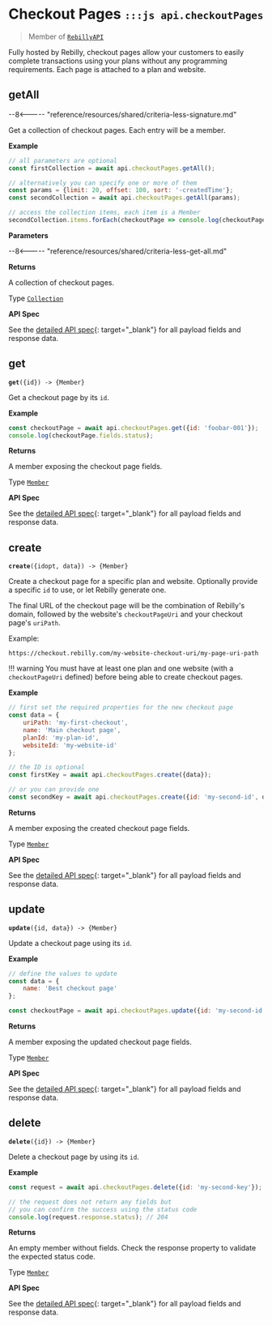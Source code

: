 # Checkout Pages <small>`:::js api.checkoutPages`</small>

> Member of [`RebillyAPI`][goto-rebillyapi]

Fully hosted by Rebilly, checkout pages allow your customers to easily complete transactions using your plans without any programming requirements. Each page is attached to a plan and website.


## getAll

--8<----- "reference/resources/shared/criteria-less-signature.md"

Get a collection of checkout pages. Each entry will be a member.


**Example**

```js
// all parameters are optional
const firstCollection = await api.checkoutPages.getAll();

// alternatively you can specify one or more of them
const params = {limit: 20, offset: 100, sort: '-createdTime'}; 
const secondCollection = await api.checkoutPages.getAll(params);

// access the collection items, each item is a Member
secondCollection.items.forEach(checkoutPage => console.log(checkoutPage.fields.status));
```

**Parameters**


--8<----- "reference/resources/shared/criteria-less-get-all.md"


**Returns**

A collection of checkout pages.

Type [`Collection`][goto-collection]


**API Spec**

See the [detailed API spec][1]{: target="_blank"} for all payload fields and response data.

## get
<div class="method"><code><strong>get</strong>({<span class="prop">id</span>}) -> <span class="return">{Member}</span></code></div>

Get a checkout page by its `id`.


**Example**

```js
const checkoutPage = await api.checkoutPages.get({id: 'foobar-001'});
console.log(checkoutPage.fields.status);
```


**Returns**

A member exposing the checkout page fields.

Type [`Member`][goto-member]


**API Spec**

See the [detailed API spec][2]{: target="_blank"} for all payload fields and response data.

## create
<div class="method"><code><strong>create</strong>({<span class="prop">id</span><span class="optional" title="optional">opt</span>, <span class="prop">data</span>}) -> <span class="return">{Member}</span></code></div>

Create a checkout page for a specific plan and website. Optionally provide a specific `id` to use, or let Rebilly generate one.

The final URL of the checkout page will be the combination of Rebilly's domain, followed by the website's  `checkoutPageUri` and your checkout page's `uriPath`.

Example: 
```
https://checkout.rebilly.com/my-website-checkout-uri/my-page-uri-path
```

!!! warning
    You must have at least one plan and one website (with a `checkoutPageUri` defined) before being able to create checkout pages.

**Example**

```js
// first set the required properties for the new checkout page
const data = {
    uriPath: 'my-first-checkout',
    name: 'Main checkout page',
    planId: 'my-plan-id',
    websiteId: 'my-website-id'
};

// the ID is optional
const firstKey = await api.checkoutPages.create({data});

// or you can provide one
const secondKey = await api.checkoutPages.create({id: 'my-second-id', data});
```


**Returns**

A member exposing the created checkout page fields.

Type [`Member`][goto-member]


**API Spec**

See the [detailed API spec][3]{: target="_blank"} for all payload fields and response data.

## update
<div class="method"><code><strong>update</strong>({<span class="prop">id</span>, <span class="prop">data</span>}) -> <span class="return">{Member}</span></code></div>

Update a checkout page using its `id`.

**Example**

```js
// define the values to update
const data = {
    name: 'Best checkout page'
};

const checkoutPage = await api.checkoutPages.update({id: 'my-second-id', data});
```


**Returns**

A member exposing the updated checkout page fields.

Type [`Member`][goto-member]


**API Spec**

See the [detailed API spec][3]{: target="_blank"} for all payload fields and response data.


## delete
<div class="method"><code><strong>delete</strong>({<span class="prop">id</span>}) -> <span class="return">{Member}</span></code></div>

Delete a checkout page by using its `id`.  


**Example**

```js
const request = await api.checkoutPages.delete({id: 'my-second-key'});

// the request does not return any fields but
// you can confirm the success using the status code
console.log(request.response.status); // 204
```


**Returns**

An empty member without fields. Check the response property to validate the expected status code.

Type [`Member`][goto-member]


**API Spec**

See the [detailed API spec][4]{: target="_blank"} for all payload fields and response data.

[goto-rebillyapi]: ../rebilly-api
[goto-collection]: ../types/collection
[goto-member]: ../types/member
[1]: https://rebilly.github.io/RebillyAPI/#tag/Checkout-Pages%2Fpaths%2F~1checkout-pages%2Fget
[2]: https://rebilly.github.io/RebillyAPI/#tag/Checkout-Pages%2Fpaths%2F~1checkout-pages~1%7Bid%7D%2Fget
[3]: https://rebilly.github.io/RebillyAPI/#tag/Checkout-Pages%2Fpaths%2F~1checkout-pages~1%7Bid%7D%2Fput
[4]: https://rebilly.github.io/RebillyAPI/#tag/Checkout-Pages%2Fpaths%2F~1checkout-pages~1%7Bid%7D%2Fdelete
